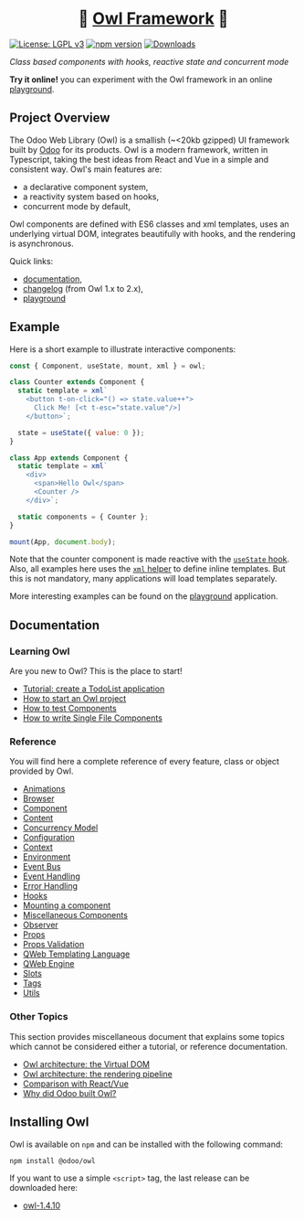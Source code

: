<h1 align="center">🦉 <a href="https://odoo.github.io/owl/">Owl Framework</a> 🦉</h1>

 [![License: LGPL v3](https://img.shields.io/badge/License-LGPL%20v3-blue.svg)](https://www.gnu.org/licenses/lgpl-3.0)
[![npm version](https://badge.fury.io/js/@odoo%2Fowl.svg)](https://badge.fury.io/js/@odoo%2Fowl)
[![Downloads](https://img.shields.io/npm/dm/@odoo%2Fowl.svg)](https://www.npmjs.com/package/@odoo/owl)

_Class based components with hooks, reactive state and concurrent mode_

**Try it online!** you can experiment with the Owl framework in an online [playground](https://odoo.github.io/owl/playground).

## Project Overview

The Odoo Web Library (Owl) is a smallish (~<20kb gzipped) UI framework built by
[Odoo](https://www.odoo.com/) for its products. Owl is a modern
framework, written in Typescript, taking the best ideas from React and Vue in a
simple and consistent way. Owl's main features are:

- a declarative component system,
- a reactivity system based on hooks,
- concurrent mode by default,

Owl components are defined with ES6 classes and xml templates, uses an
underlying virtual DOM, integrates beautifully with hooks, and the rendering is
asynchronous.

Quick links:

- [documentation](#documentation),
- [changelog](CHANGELOG.md) (from Owl 1.x to 2.x),
- [playground](https://odoo.github.io/owl/playground)

## Example

Here is a short example to illustrate interactive components:

```javascript
const { Component, useState, mount, xml } = owl;

class Counter extends Component {
  static template = xml`
    <button t-on-click="() => state.value++">
      Click Me! [<t t-esc="state.value"/>]
    </button>`;

  state = useState({ value: 0 });
}

class App extends Component {
  static template = xml`
    <div>
      <span>Hello Owl</span>
      <Counter />
    </div>`;

  static components = { Counter };
}

mount(App, document.body);
```

Note that the counter component is made reactive with the [`useState` hook](doc/reference/hooks.md#usestate).
Also, all examples here uses the [`xml` helper](doc/reference/tags.md#xml-tag) to define inline templates.
But this is not mandatory, many applications will load templates separately.

More interesting examples can be found on the
[playground](https://odoo.github.io/owl/playground) application.

## Documentation

### Learning Owl

Are you new to Owl? This is the place to start!

- [Tutorial: create a TodoList application](doc/learning/tutorial_todoapp.md)
- [How to start an Owl project](doc/learning/quick_start.md)
- [How to test Components](doc/learning/how_to_test.md)
- [How to write Single File Components](doc/learning/how_to_write_sfc.md)

### Reference

You will find here a complete reference of every feature, class or object
provided by Owl.

- [Animations](doc/reference/animations.md)
- [Browser](doc/reference/browser.md)
- [Component](doc/reference/component.md)
- [Content](doc/reference/content.md)
- [Concurrency Model](doc/reference/concurrency_model.md)
- [Configuration](doc/reference/config.md)
- [Context](doc/reference/context.md)
- [Environment](doc/reference/environment.md)
- [Event Bus](doc/reference/event_bus.md)
- [Event Handling](doc/reference/event_handling.md)
- [Error Handling](doc/reference/error_handling.md)
- [Hooks](doc/reference/hooks.md)
- [Mounting a component](doc/reference/mounting.md)
- [Miscellaneous Components](doc/reference/misc.md)
- [Observer](doc/reference/observer.md)
- [Props](doc/reference/props.md)
- [Props Validation](doc/reference/props_validation.md)
- [QWeb Templating Language](doc/reference/qweb_templating_language.md)
- [QWeb Engine](doc/reference/qweb_engine.md)
- [Slots](doc/reference/slots.md)
- [Tags](doc/reference/tags.md)
- [Utils](doc/reference/utils.md)

### Other Topics

This section provides miscellaneous document that explains some topics
which cannot be considered either a tutorial, or reference documentation.

- [Owl architecture: the Virtual DOM](doc/miscellaneous/vdom.md)
- [Owl architecture: the rendering pipeline](doc/miscellaneous/rendering.md)
- [Comparison with React/Vue](doc/miscellaneous/comparison.md)
- [Why did Odoo built Owl?](doc/miscellaneous/why_owl.md)



## Installing Owl

Owl is available on `npm` and can be installed with the following command:

```
npm install @odoo/owl
```

If you want to use a simple `<script>` tag, the last release can be downloaded here:

- [owl-1.4.10](https://github.com/odoo/owl/releases/tag/v1.4.10)

